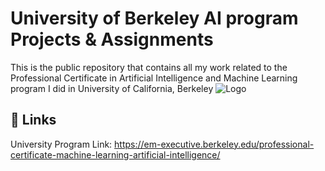 
# University of Berkeley AI program Projects & Assignments

This is the public repository that contains all my work related to the Professional Certificate in Artificial Intelligence and Machine Learning program I did in University of California, Berkeley
![Logo](https://images.squarespace-cdn.com/content/v1/61e9374e0434354049a258f9/9ad7e18c-9e01-49e9-83be-afb131f6e9d0/UC-Berkeley-Symbol+1280x960.png)


## 🔗 Links
University Program Link: https://em-executive.berkeley.edu/professional-certificate-machine-learning-artificial-intelligence/



